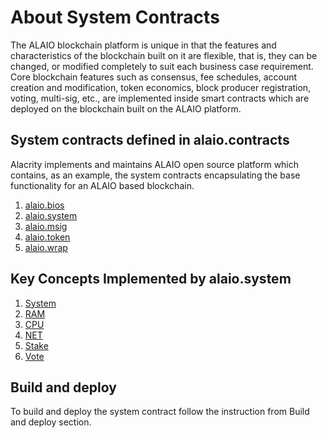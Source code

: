 # About System Contracts

The ALAIO blockchain platform is unique in that the features and characteristics of the blockchain built on it are flexible, that is, they can be changed, or modified completely to suit each business case requirement. Core blockchain features such as consensus, fee schedules, account creation and modification, token economics, block producer registration, voting, multi-sig, etc., are implemented inside smart contracts which are deployed on the blockchain built on the ALAIO platform.

## System contracts defined in alaio.contracts

Alacrity implements and maintains ALAIO open source platform which contains, as an example, the system contracts encapsulating the base functionality for an ALAIO based blockchain.

1. [alaio.bios]
2. [alaio.system]
3. [alaio.msig]
4. [alaio.token]
5. [alaio.wrap]

## Key Concepts Implemented by alaio.system

1. [System]
2. [RAM]
3. [CPU]
4. [NET]
5. [Stake]
6. [Vote]

## Build and deploy

To build and deploy the system contract follow the instruction from Build and deploy section.

[alaio.bios]:action-reference/alaio.bios.md
[alaio.system]:action-reference/alaio.system.md
[alaio.msig]:action-reference/alaio.msig.md
[alaio.token]:action-reference/alaio.token.md
[alaio.wrap]:action-reference/alaio.wrap.md

[System]:key-concepts/system-contract-and-accounts,-privileged-accounts.md
[RAM]:key_concepts/RAM-as-resource.md
[CPU]:key_concepts/CPU-as-resource.md
[NET]:key_concepts/NET-as-resource.md
[Stake]:key_concepts/staking-on-ALAIO-based-blockchains.md
[Vote]:key_concepts/voting-on-ALAIO-based-blockchains.md